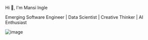 Hi 👋, I'm Mansi Ingle

<!--
**mansii26/mansii26** is a ✨ _special_ ✨ repository because its `README.md` (this file) appears on your GitHub profile.

Here are some ideas to get you started:

- 🔭 I’m currently working on ...
- 🌱 I’m currently learning ...
- 👯 I’m looking to collaborate on ...
- 🤔 I’m looking for help with ...
- 💬 Ask me about ...
- 📫 How to reach me: ...
- 😄 Pronouns: ...
- ⚡ Fun fact: ...
-->

Emerging Software Engineer | Data Scientist  | Creative Thinker | AI Enthusiast

![image](https://github.com/user-attachments/assets/42cb01fa-741b-489a-8d63-30cce3abf712)

